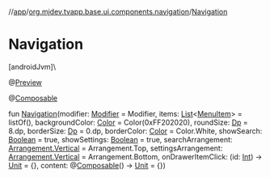 //[app](../../index.md)/[org.mjdev.tvapp.base.ui.components.navigation](index.md)/[Navigation](-navigation.md)

# Navigation

[androidJvm]\

@[Preview](https://developer.android.com/reference/kotlin/androidx/compose/ui/tooling/preview/Preview.html)

@[Composable](https://developer.android.com/reference/kotlin/androidx/compose/runtime/Composable.html)

fun [Navigation](-navigation.md)(modifier: [Modifier](https://developer.android.com/reference/kotlin/androidx/compose/ui/Modifier.html) = Modifier, items: [List](https://kotlinlang.org/api/latest/jvm/stdlib/kotlin.collections/-list/index.html)&lt;[MenuItem](../org.mjdev.tvapp.base.navigation/-menu-item/index.md)&gt; = listOf(), backgroundColor: [Color](https://developer.android.com/reference/kotlin/androidx/compose/ui/graphics/Color.html) = Color(0xFF202020), roundSize: [Dp](https://developer.android.com/reference/kotlin/androidx/compose/ui/unit/Dp.html) = 8.dp, borderSize: [Dp](https://developer.android.com/reference/kotlin/androidx/compose/ui/unit/Dp.html) = 0.dp, borderColor: [Color](https://developer.android.com/reference/kotlin/androidx/compose/ui/graphics/Color.html) = Color.White, showSearch: [Boolean](https://kotlinlang.org/api/latest/jvm/stdlib/kotlin/-boolean/index.html) = true, showSettings: [Boolean](https://kotlinlang.org/api/latest/jvm/stdlib/kotlin/-boolean/index.html) = true, searchArrangement: [Arrangement.Vertical](https://developer.android.com/reference/kotlin/androidx/compose/foundation/layout/Arrangement.Vertical.html) = Arrangement.Top, settingsArrangement: [Arrangement.Vertical](https://developer.android.com/reference/kotlin/androidx/compose/foundation/layout/Arrangement.Vertical.html) = Arrangement.Bottom, onDrawerItemClick: (id: [Int](https://kotlinlang.org/api/latest/jvm/stdlib/kotlin/-int/index.html)) -&gt; [Unit](https://kotlinlang.org/api/latest/jvm/stdlib/kotlin/-unit/index.html) = {}, content: @[Composable](https://developer.android.com/reference/kotlin/androidx/compose/runtime/Composable.html)() -&gt; [Unit](https://kotlinlang.org/api/latest/jvm/stdlib/kotlin/-unit/index.html) = {})
